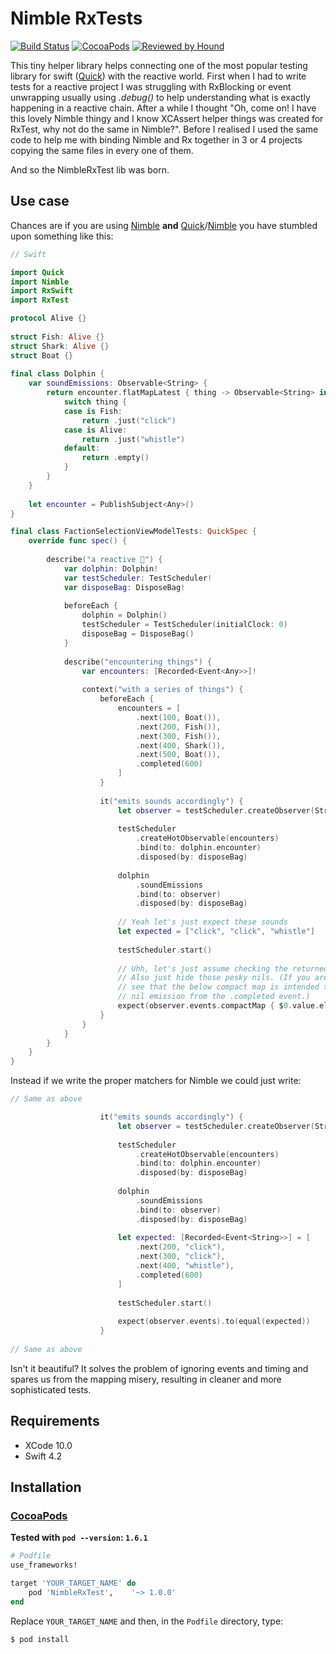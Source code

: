 # Nimble RxTests

[![Build Status](https://api.travis-ci.org/Badlazzor/NimbleRxTest.svg?branch=master)](https://travis-ci.org/Badlazzor/NimbleRxTest)
[![CocoaPods](https://img.shields.io/cocoapods/v/NimbleRxTest.svg)](https://cocoapods.org/pods/NimbleRxTest)
[![Reviewed by Hound](https://img.shields.io/badge/Reviewed_by-Hound-8E64B0.svg)](https://houndci.com)

This tiny helper library helps connecting one of the most popular testing library for swift ([Quick](https://github.com/Quick/Quick)) with the reactive world. First when I had to write tests for a reactive project I was struggling with RxBlocking or event unwrapping usually using _.debug()_ to help understanding what is exactly happening in a reactive chain. After a while I thought "Oh, come on! I have this lovely Nimble thingy and I know XCAssert helper things was created for RxTest, why not do the same in Nimble?". Before I realised I used the same code to help me with binding Nimble and Rx together in 3 or 4 projects copying the same files in every one of them.

And so the NimbleRxTest lib was born.

## Use case

Chances are if you are using [Nimble](https://github.com/Quick/Nimble) __and__ [Quick](https://github.com/Quick/Quick)/[Nimble](https://github.com/Quick/Nimble) you have stumbled upon something like this:

```swift
// Swift

import Quick
import Nimble
import RxSwift
import RxTest

protocol Alive {}
    
struct Fish: Alive {}
struct Shark: Alive {}
struct Boat {}
    
final class Dolphin {
    var soundEmissions: Observable<String> {
        return encounter.flatMapLatest { thing -> Observable<String> in
            switch thing {
            case is Fish:
                return .just("click")
            case is Alive:
                return .just("whistle")
            default:
                return .empty()
            }
        }
    }
    
    let encounter = PublishSubject<Any>()
}

final class FactionSelectionViewModelTests: QuickSpec {
    override func spec() {
        
        describe("a reactive 🐬") {
            var dolphin: Dolphin!
            var testScheduler: TestScheduler!
            var disposeBag: DisposeBag!
            
            beforeEach {
                dolphin = Dolphin()
                testScheduler = TestScheduler(initialClock: 0)
                disposeBag = DisposeBag()
            }
            
            describe("encountering things") {
                var encounters: [Recorded<Event<Any>>]!
                
                context("with a series of things") {
                    beforeEach {
                        encounters = [
                            .next(100, Boat()),
                            .next(200, Fish()),
                            .next(300, Fish()),
                            .next(400, Shark()),
                            .next(500, Boat()),
                            .completed(600)
                        ]
                    }
                    
                    it("emits sounds accordingly") {
                        let observer = testScheduler.createObserver(String.self)
                        
                        testScheduler
                            .createHotObservable(encounters)
                            .bind(to: dolphin.encounter)
                            .disposed(by: disposeBag)
                        
                        dolphin
                            .soundEmissions
                            .bind(to: observer)
                            .disposed(by: disposeBag)
                        
                        // Yeah let's just expect these sounds
                        let expected = ["click", "click", "whistle"]
                        
                        testScheduler.start()
                        
                        // Uhh, let's just assume checking the returned strings is enough.
                        // Also just hide those pesky nils. (If you are vigilant enough you 
                        // see that the below compact map is intended to filter out one extra 
                        // nil emission from the .completed event.)
                        expect(observer.events.compactMap { $0.value.element }).to(equal(expected))
                    }
                }
            }
        }
	}
}
```

Instead if we write the proper matchers for Nimble we could just write:

```swift
// Same as above

                    it("emits sounds accordingly") {
                        let observer = testScheduler.createObserver(String.self)
                        
                        testScheduler
                            .createHotObservable(encounters)
                            .bind(to: dolphin.encounter)
                            .disposed(by: disposeBag)
                        
                        dolphin
                            .soundEmissions
                            .bind(to: observer)
                            .disposed(by: disposeBag)
                        
                        let expected: [Recorded<Event<String>>] = [
                            .next(200, "click"),
                            .next(300, "click"),
                            .next(400, "whistle"),
                            .completed(600)
                        ]
                        
                        testScheduler.start()
                        
                        expect(observer.events).to(equal(expected))
                    }
                    
// Same as above
```

Isn't it beautiful? It solves the problem of ignoring events and timing and spares us from the mapping misery, resulting in cleaner and more sophisticated tests.

## Requirements

- XCode 10.0
- Swift 4.2

## Installation

### [CocoaPods](https://guides.cocoapods.org/using/using-cocoapods.html)

**Tested with `pod --version`: `1.6.1`**

```ruby
# Podfile
use_frameworks!

target 'YOUR_TARGET_NAME' do
    pod 'NimbleRxTest',    '~> 1.0.0'
end
```

Replace `YOUR_TARGET_NAME` and then, in the `Podfile` directory, type:

```bash
$ pod install
```
